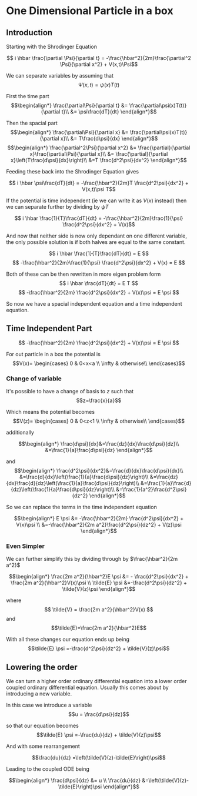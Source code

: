 # One Dimensional Particle in a box

## Introduction

Starting with the Shrodinger Equation

$$ i \hbar \frac{\partial \Psi}{\partial t} = -\frac{\hbar^2}{2m}\frac{\partial^2 \Psi}{\partial x^2} + V(x,t)\Psi$$

We can separate variables by assuming that
$$\Psi(x,t) = \psi(x)T(t)$$

First the time part
$$\begin{align*}
\frac{\partial\Psi}{\partial t} &= \frac{\partial\psi(x)T(t)}{\partial t}\\
&= \psi\frac{dT}{dt}
\end{align*}$$

Then the spacial part
$$\begin{align*}
\frac{\partial\Psi}{\partial x} &= \frac{\partial\psi(x)T(t)}{\partial x}\\
&= T\frac{d\psi}{dx}
\end{align*}$$
$$\begin{align*}
\frac{\partial^2\Psi}{\partial x^2} &= \frac{\partial}{\partial x}\frac{\partial\Psi}{\partial x}\\
&= \frac{\partial}{\partial x}\left(T\frac{d\psi}{dx}\right)\\
&=T \frac{d^2\psi}{dx^2}
\end{align*}$$

Feeding these back into the Shrodinger Equation gives

$$ i \hbar \psi\frac{dT}{dt} = -\frac{\hbar^2}{2m}T \frac{d^2\psi}{dx^2} + V(x,t)\psi T$$

If the potential is time independent (ie we can write it as $V(x)$ instead) then we can separate further by dividing by $\psi T$

$$ i \hbar \frac{1}{T}\frac{dT}{dt} = -\frac{\hbar^2}{2m}\frac{1}{\psi} \frac{d^2\psi}{dx^2} + V(x)$$

And now that neither side is now only dependant on one different variable, the only possible solution is if both halves are equal to the same constant.

$$ i \hbar \frac{1}{T}\frac{dT}{dt} = E $$
$$  -\frac{\hbar^2}{2m}\frac{1}{\psi} \frac{d^2\psi}{dx^2} + V(x) = E $$

Both of these can be then rewritten in more eigen problem form
$$ i \hbar \frac{dT}{dt} = E T $$
$$  -\frac{\hbar^2}{2m} \frac{d^2\psi}{dx^2} + V(x)\psi = E \psi $$

So now we have a spacial independent equation and a time independent equation.

## Time Independent Part

$$  -\frac{\hbar^2}{2m} \frac{d^2\psi}{dx^2} + V(x)\psi = E \psi $$

For out particle in a box the potential is
$$V(x)=
\begin{cases}
    0 & 0<x<a \\
    \infty & otherwise\\
\end{cases}$$

### Change of variable
It's possible to have a change of basis to $z$ such that
$$z=\frac{x}{a}$$

Which means the potential becomes
$$V(z)=
\begin{cases}
    0 & 0<z<1 \\
    \infty & otherwise\\
\end{cases}$$

additionally

$$\begin{align*}
\frac{d\psi}{dx}&=\frac{dz}{dx}\frac{d\psi}{dz}\\
&=\frac{1}{a}\frac{d\psi}{dz}
\end{align*}$$

and
$$\begin{align*}
\frac{d^2\psi}{dx^2}&=\frac{d}{dx}\frac{d\psi}{dx}\\
&=\frac{d}{dx}\left(\frac{1}{a}\frac{d\psi}{dz}\right)\\
&=\frac{dz}{dx}\frac{d}{dz}\left(\frac{1}{a}\frac{d\psi}{dz}\right)\\
&=\frac{1}{a}\frac{d}{dz}\left(\frac{1}{a}\frac{d\psi}{dz}\right)\\
&=\frac{1}{a^2}\frac{d^2\psi}{dz^2}
\end{align*}$$

So we can replace the terms in the time independent equation

$$\begin{align*}
E \psi &= -\frac{\hbar^2}{2m} \frac{d^2\psi}{dx^2} + V(x)\psi \\
&=-\frac{\hbar^2}{2m a^2}\frac{d^2\psi}{dz^2} + V(z)\psi 
\end{align*}$$

### Even Simpler
We can further simplify this by dividing through by $\frac{\hbar^2}{2m a^2}$

$$\begin{align*}
\frac{2m a^2}{\hbar^2}E \psi &= - \frac{d^2\psi}{dx^2} + \frac{2m a^2}{\hbar^2}V(x)\psi \\
\tilde{E} \psi &=-\frac{d^2\psi}{dz^2} + \tilde{V}(z)\psi 
\end{align*}$$

where 
$$ \tilde{V} = \frac{2m a^2}{\hbar^2}V(x) $$
and
$$\tilde{E}=\frac{2m a^2}{\hbar^2}E$$

With all these changes our equation ends up being
$$\tilde{E} \psi =-\frac{d^2\psi}{dz^2} + \tilde{V}(z)\psi$$

## Lowering the order

We can turn a higher order ordinary differential equation into a lower order coupled ordinary differential equation. Usually this comes about by introducing a new variable.

In this case we introduce a variable
$$u = \frac{d\psi}{dz}$$

so that our equation becomes
$$\tilde{E} \psi =-\frac{du}{dz} + \tilde{V}(z)\psi$$

And with some rearrangement

$$\frac{du}{dz} =\left(\tilde{V}(z)-\tilde{E}\right)\psi$$

Leading to the coupled ODE being

$$\begin{align*}
\frac{d\psi}{dz} &= u \\
\frac{du}{dz} &=\left(\tilde{V}(z)-\tilde{E}\right)\psi
\end{align*}$$